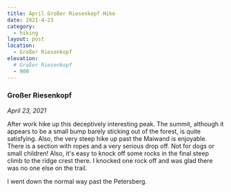 ```yaml
---
title: April Großer Riesenkopf Hike
date: 2021-4-23
category:
  - hiking
layout: post
location:
  - Großer Riesenkopf
elevation:
  # Großer Riesenkopf
  - 900
---
```


### Großer Riesenkopf
_April 23, 2021_

After work hike up this deceptively interesting peak. The summit, although it
appears to be a small bump barely sticking out of the forest, is quite
satisfying. Also, the very steep hike up past the Maiwand
is enjoyable. There is a section with ropes and a very serious drop off. Not for dogs or small children!
Also, it's easy to knock off some rocks in the final steep climb to the ridge crest there. I knocked
one rock off and was glad there was no one else on the trail.

I went down the normal way past the Petersberg.
